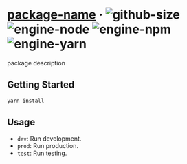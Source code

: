 # [package-name][website] · <!-- badges.start -->![github-size][github-size-image] ![engine-node][engine-node-image] ![engine-npm][engine-npm-image] ![engine-yarn][engine-yarn-image]

[github-size-image]: https://img.shields.io/github/repo-size/cat-org/core.svg
[engine-node-image]: https://img.shields.io/badge/node-%3E=%20node%20version-green.svg
[engine-npm-image]: https://img.shields.io/badge/npm-%3E=%20npm%20version-green.svg
[engine-yarn-image]: https://img.shields.io/badge/yarn-%3E=%20yarn%20version-green.svg

<!-- badges.end -->

[website]: http://cat-org/package-homepage

package description

## Getting Started

```sh
yarn install
```

## Usage

- `dev`: Run development.
- `prod`: Run production.
- `test`: Run testing.
